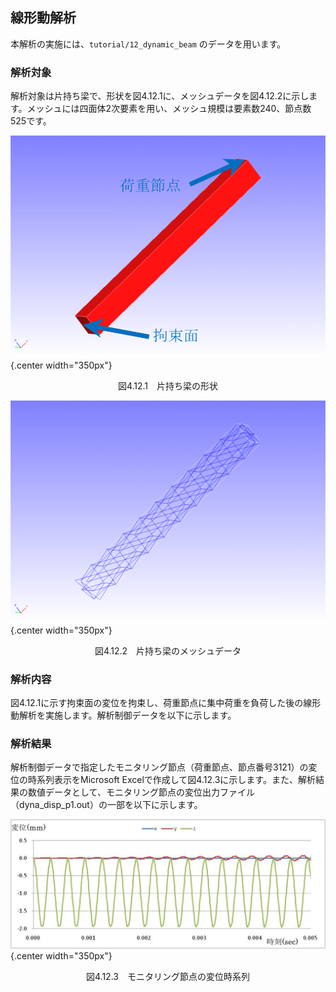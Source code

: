 ##  線形動解析

本解析の実施には、`tutorial/12_dynamic_beam` のデータを用います。

### 解析対象

解析対象は片持ち梁で、形状を図4.12.1に、メッシュデータを図4.12.2に示します。メッシュには四面体2次要素を用い、メッシュ規模は要素数240、節点数525です。

![片持ち梁の形状](./media/tutorial12_01.png){.center width="350px"}
<div style="text-align: center;">
図4.12.1　片持ち梁の形状
</div>

![片持ち梁のメッシュデータ](./media/tutorial12_02.png){.center width="350px"}
<div style="text-align: center;">
図4.12.2　片持ち梁のメッシュデータ
</div>

### 解析内容

図4.12.1に示す拘束面の変位を拘束し、荷重節点に集中荷重を負荷した後の線形動解析を実施します。解析制御データを以下に示します。

### 解析結果

解析制御データで指定したモニタリング節点（荷重節点、節点番号3121）の変位の時系列表示をMicrosoft
Excelで作成して図4.12.3に示します。また、解析結果の数値データとして、モニタリング節点の変位出力ファイル（dyna_disp_p1.out）の一部を以下に示します。

![モニタリング節点の変位時系列](./media/tutorial12_03.png){.center width="350px"}
<div style="text-align: center;">
図4.12.3　モニタリング節点の変位時系列
</div>


